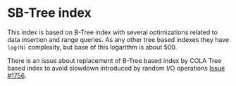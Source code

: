 # SB-Tree index

This index is based on B-Tree index with several optimizations related to data insertion and range queries. As any other tree based indexes they have `log(N)` complexity, but base of this logarithm is about 500.

There is an issue about replacement of B-Tree based index by COLA Tree based index to avoid slowdown introduced by random I/O operations [Issue #1756](https://github.com/orientechnologies/orientdb/issues/1756).
